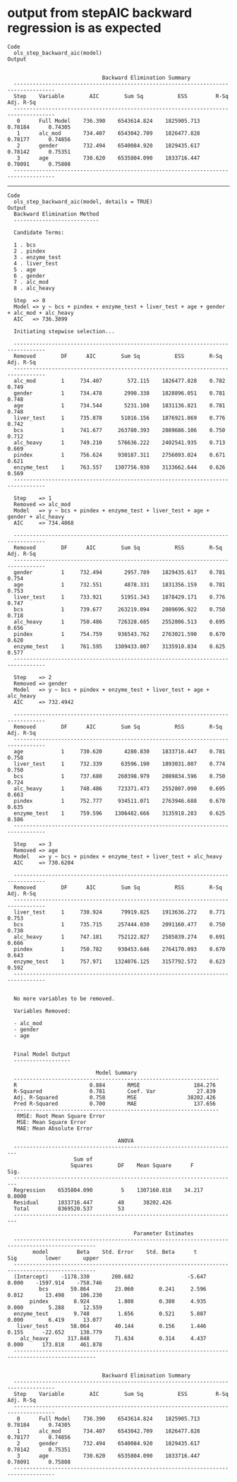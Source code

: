 # output from stepAIC backward regression is as expected

    Code
      ols_step_backward_aic(model)
    Output
      
      
                                  Backward Elimination Summary                             
      -----------------------------------------------------------------------------------
      Step    Variable        AIC        Sum Sq           ESS         R-Sq      Adj. R-Sq 
      -----------------------------------------------------------------------------------
       0      Full Model    736.390    6543614.824    1825905.713    0.78184      0.74305 
       1      alc_mod       734.407    6543042.709    1826477.828    0.78177      0.74856 
       2      gender        732.494    6540084.920    1829435.617    0.78142      0.75351 
       3      age           730.620    6535804.090    1833716.447    0.78091      0.75808 
      -----------------------------------------------------------------------------------
      

---

    Code
      ols_step_backward_aic(model, details = TRUE)
    Output
      Backward Elimination Method 
      ---------------------------
      
      Candidate Terms: 
      
      1 . bcs 
      2 . pindex 
      3 . enzyme_test 
      4 . liver_test 
      5 . age 
      6 . gender 
      7 . alc_mod 
      8 . alc_heavy 
      
      Step  => 0 
      Model => y ~ bcs + pindex + enzyme_test + liver_test + age + gender + alc_mod + alc_heavy 
      AIC   => 736.3899 
      
      Initiating stepwise selection... 
      
      --------------------------------------------------------------------------------
      Removed        DF      AIC        Sum Sq           ESS        R-Sq     Adj. R-Sq 
      --------------------------------------------------------------------------------
      alc_mod        1     734.407        572.115    1826477.828    0.782        0.749 
      gender         1     734.478       2990.338    1828896.051    0.781        0.748 
      age            1     734.544       5231.108    1831136.821    0.781        0.748 
      liver_test     1     735.878      51016.156    1876921.869    0.776        0.742 
      bcs            1     741.677     263780.393    2089686.106    0.750        0.712 
      alc_heavy      1     749.210     576636.222    2402541.935    0.713        0.669 
      pindex         1     756.624     930187.311    2756093.024    0.671        0.621 
      enzyme_test    1     763.557    1307756.930    3133662.644    0.626        0.569 
      --------------------------------------------------------------------------------
      
      Step    => 1 
      Removed => alc_mod 
      Model   => y ~ bcs + pindex + enzyme_test + liver_test + age + gender + alc_heavy 
      AIC     => 734.4068 
      
      --------------------------------------------------------------------------------
      Removed        DF      AIC        Sum Sq           RSS        R-Sq     Adj. R-Sq 
      --------------------------------------------------------------------------------
      gender         1     732.494       2957.789    1829435.617    0.781        0.754 
      age            1     732.551       4878.331    1831356.159    0.781        0.753 
      liver_test     1     733.921      51951.343    1878429.171    0.776        0.747 
      bcs            1     739.677     263219.094    2089696.922    0.750        0.718 
      alc_heavy      1     750.486     726328.685    2552806.513    0.695        0.656 
      pindex         1     754.759     936543.762    2763021.590    0.670        0.628 
      enzyme_test    1     761.595    1309433.007    3135910.834    0.625        0.577 
      --------------------------------------------------------------------------------
      
      Step    => 2 
      Removed => gender 
      Model   => y ~ bcs + pindex + enzyme_test + liver_test + age + alc_heavy 
      AIC     => 732.4942 
      
      --------------------------------------------------------------------------------
      Removed        DF      AIC        Sum Sq           RSS        R-Sq     Adj. R-Sq 
      --------------------------------------------------------------------------------
      age            1     730.620       4280.830    1833716.447    0.781        0.758 
      liver_test     1     732.339      63596.190    1893031.807    0.774        0.750 
      bcs            1     737.680     260398.979    2089834.596    0.750        0.724 
      alc_heavy      1     748.486     723371.473    2552807.090    0.695        0.663 
      pindex         1     752.777     934511.071    2763946.688    0.670        0.635 
      enzyme_test    1     759.596    1306482.666    3135918.283    0.625        0.586 
      --------------------------------------------------------------------------------
      
      Step    => 3 
      Removed => age 
      Model   => y ~ bcs + pindex + enzyme_test + liver_test + alc_heavy 
      AIC     => 730.6204 
      
      --------------------------------------------------------------------------------
      Removed        DF      AIC        Sum Sq           RSS        R-Sq     Adj. R-Sq 
      --------------------------------------------------------------------------------
      liver_test     1     730.924      79919.825    1913636.272    0.771        0.753 
      bcs            1     735.715     257444.030    2091160.477    0.750        0.730 
      alc_heavy      1     747.181     752122.827    2585839.274    0.691        0.666 
      pindex         1     750.782     930453.646    2764170.093    0.670        0.643 
      enzyme_test    1     757.971    1324076.125    3157792.572    0.623        0.592 
      --------------------------------------------------------------------------------
      
      
      No more variables to be removed.
      
      Variables Removed: 
      
      - alc_mod 
      - gender 
      - age 
      
      
      Final Model Output 
      ------------------
      
                                Model Summary                           
      -----------------------------------------------------------------
      R                       0.884       RMSE                 184.276 
      R-Squared               0.781       Coef. Var             27.839 
      Adj. R-Squared          0.758       MSE                38202.426 
      Pred R-Squared          0.700       MAE                  137.656 
      -----------------------------------------------------------------
       RMSE: Root Mean Square Error 
       MSE: Mean Square Error 
       MAE: Mean Absolute Error 
      
                                       ANOVA                                  
      -----------------------------------------------------------------------
                         Sum of                                              
                        Squares        DF    Mean Square      F         Sig. 
      -----------------------------------------------------------------------
      Regression    6535804.090         5    1307160.818    34.217    0.0000 
      Residual      1833716.447        48      38202.426                     
      Total         8369520.537        53                                    
      -----------------------------------------------------------------------
      
                                            Parameter Estimates                                        
      ------------------------------------------------------------------------------------------------
            model         Beta    Std. Error    Std. Beta      t        Sig         lower       upper 
      ------------------------------------------------------------------------------------------------
      (Intercept)    -1178.330       208.682                 -5.647    0.000    -1597.914    -758.746 
              bcs       59.864        23.060        0.241     2.596    0.012       13.498     106.230 
           pindex        8.924         1.808        0.380     4.935    0.000        5.288      12.559 
      enzyme_test        9.748         1.656        0.521     5.887    0.000        6.419      13.077 
       liver_test       58.064        40.144        0.156     1.446    0.155      -22.652     138.779 
        alc_heavy      317.848        71.634        0.314     4.437    0.000      173.818     461.878 
      ------------------------------------------------------------------------------------------------
      
      
                                  Backward Elimination Summary                             
      -----------------------------------------------------------------------------------
      Step    Variable        AIC        Sum Sq           ESS         R-Sq      Adj. R-Sq 
      -----------------------------------------------------------------------------------
       0      Full Model    736.390    6543614.824    1825905.713    0.78184      0.74305 
       1      alc_mod       734.407    6543042.709    1826477.828    0.78177      0.74856 
       2      gender        732.494    6540084.920    1829435.617    0.78142      0.75351 
       3      age           730.620    6535804.090    1833716.447    0.78091      0.75808 
      -----------------------------------------------------------------------------------
      


